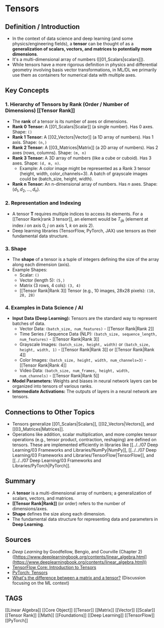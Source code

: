 # Tensors

## Definition / Introduction
*   In the context of data science and deep learning (and some physics/engineering fields), a **tensor** can be thought of as a **generalization of scalars, vectors, and matrices to potentially more dimensions**.
*   It's a multi-dimensional array of numbers ([[01_Scalars|scalars]]).
*   While tensors have a more rigorous definition in physics and differential geometry involving basis vector transformations, in ML/DL we primarily use them as containers for numerical data with multiple axes.

## Key Concepts

### 1. Hierarchy of Tensors by Rank (Order / Number of Dimensions) [[Tensor Rank]]
*   The **rank** of a tensor is its number of axes or dimensions.
*   **Rank 0 Tensor:** A [[01_Scalars|Scalar]] (a single number). Has 0 axes. Shape: `()`
*   **Rank 1 Tensor:** A [[02_Vectors|Vector]] (a 1D array of numbers). Has 1 axis. Shape: `(n,)`
*   **Rank 2 Tensor:** A [[03_Matrices|Matrix]] (a 2D array of numbers). Has 2 axes (rows, columns). Shape: `(m, n)`
*   **Rank 3 Tensor:** A 3D array of numbers (like a cube or cuboid). Has 3 axes. Shape: `(d, m, n)`.
    *   Example: A color image might be represented as a Rank 3 tensor (height, width, color_channels=3). A batch of grayscale images could be (batch_size, height, width).
*   **Rank n Tensor:** An n-dimensional array of numbers. Has $n$ axes. Shape: $(d_1, d_2, ..., d_n)$.

### 2. Representation and Indexing
*   A tensor $\mathbf{T}$ requires multiple indices to access its elements. For a [[Tensor Rank|rank 3 tensor]], an element would be $T_{ijk}$ (element at index $i$ on axis 0, $j$ on axis 1, $k$ on axis 2).
*   Deep learning libraries (TensorFlow, PyTorch, JAX) use tensors as their fundamental data structure.

### 3. Shape
*   The **shape** of a tensor is a tuple of integers defining the size of the array along each dimension (axis).
*   Example Shapes:
    *   Scalar: `()`
    *   Vector (length 5): `(5,)`
    *   Matrix (3 rows, 4 cols): `(3, 4)`
    *   [[Tensor Rank|Rank 3]] Tensor (e.g., 10 images, 28x28 pixels): `(10, 28, 28)`

### 4. Examples in Data Science / AI
*   **Input Data (Deep Learning):** Tensors are the standard way to represent batches of data.
    *   Vector Data: `(batch_size, num_features)` - [[Tensor Rank|Rank 2]]
    *   Time Series / Sequence Data (NLP): `(batch_size, sequence_length, num_features)` - [[Tensor Rank|Rank 3]]
    *   Grayscale Images: `(batch_size, height, width)` or `(batch_size, height, width, 1)` - [[Tensor Rank|Rank 3]] or [[Tensor Rank|Rank 4]]
    *   Color Images: `(batch_size, height, width, num_channels=3)` - [[Tensor Rank|Rank 4]]
    *   Video Data: `(batch_size, num_frames, height, width, num_channels)` - [[Tensor Rank|Rank 5]]
*   **Model Parameters:** Weights and biases in neural network layers can be organized into tensors of various ranks.
*   **Intermediate Activations:** The outputs of layers in a neural network are tensors.

## Connections to Other Topics
*   Tensors generalize [[01_Scalars|Scalars]], [[02_Vectors|Vectors]], and [[03_Matrices|Matrices]].
*   Operations like addition, scalar multiplication, and more complex tensor operations (e.g., tensor product, contraction, reshaping) are defined on tensors. These are implemented efficiently in libraries like [[../../07 Deep Learning/03 Frameworks and Libraries/NumPy|NumPy]], [[../../07 Deep Learning/03 Frameworks and Libraries/TensorFlow|TensorFlow]], and [[../../07 Deep Learning/03 Frameworks and Libraries/PyTorch|PyTorch]].

## Summary
*   A **tensor** is a multi-dimensional array of numbers; a generalization of scalars, vectors, and matrices.
*   **[[Tensor Rank|Rank]]** (or order) refers to the number of dimensions/axes.
*   **Shape** defines the size along each dimension.
*   The fundamental data structure for representing data and parameters in **Deep Learning**.

## Sources
*   *Deep Learning* by Goodfellow, Bengio, and Courville (Chapter 2) ([https://www.deeplearningbook.org/contents/linear_algebra.html](https://www.deeplearningbook.org/contents/linear_algebra.html))
*   [TensorFlow Core: Introduction to Tensors](https://www.tensorflow.org/guide/tensor)
*   [PyTorch: Tensors](https://pytorch.org/tutorials/beginner/basics/tensorqs_tutorial.html)
*   [What's the difference between a matrix and a tensor?](https://datascience.stackexchange.com/questions/15116/whats-the-difference-between-a-matrix-and-a-tensor) (Discussion focusing on the ML context)

## TAGS
[[Linear Algebra]] [[Core Object]] [[Tensor]] [[Matrix]] [[Vector]] [[Scalar]] [[Tensor Rank]] [[Math]] [[Foundations]] [[Deep Learning]] [[TensorFlow]] [[PyTorch]]